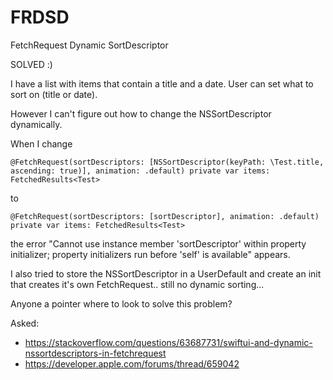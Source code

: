 # FRDSD
FetchRequest Dynamic SortDescriptor

SOLVED :)



I have a list with items that contain a title and a date. User can set what to sort on (title or date).

However I can't figure out how to change the NSSortDescriptor dynamically.


When I change

`@FetchRequest(sortDescriptors: [NSSortDescriptor(keyPath: \Test.title, ascending: true)], animation: .default) private var items: FetchedResults<Test>`

to

`@FetchRequest(sortDescriptors: [sortDescriptor], animation: .default) private var items: FetchedResults<Test>`

the error "Cannot use instance member 'sortDescriptor' within property initializer; property initializers run before 'self' is available" appears.

I also tried to store the NSSortDescriptor in a UserDefault and create an init that creates it's own FetchRequest.. still no dynamic sorting...

Anyone a pointer where to look to solve this problem?



Asked:
- https://stackoverflow.com/questions/63687731/swiftui-and-dynamic-nssortdescriptors-in-fetchrequest
- https://developer.apple.com/forums/thread/659042
